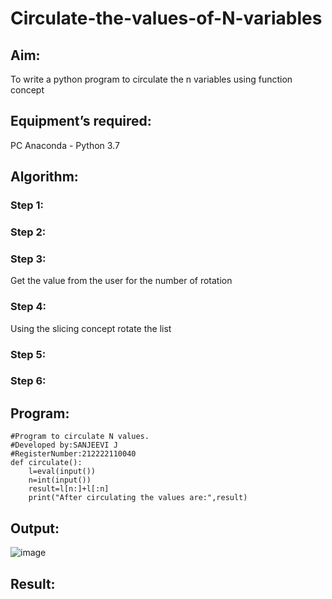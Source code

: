 # Circulate-the-values-of-N-variables
## Aim:
To write a python program to circulate the n variables using function concept
## Equipment’s required:
PC
Anaconda - Python 3.7
## Algorithm: 
### Step 1: 
### Step 2: 
### Step 3: 
Get the value from the user for the number of rotation
### Step 4: 
Using the slicing concept rotate the list

### Step 5: 
### Step 6: 
## Program:
```
#Program to circulate N values.
#Developed by:SANJEEVI J 
#RegisterNumber:212222110040
def circulate():
    l=eval(input())
    n=int(input())
    result=l[n:]+l[:n]
    print("After circulating the values are:",result)

```
## Output:
![image](https://user-images.githubusercontent.com/121484976/227839234-48260868-104d-4722-a509-9ec1d7d84e3c.png)

## Result:
